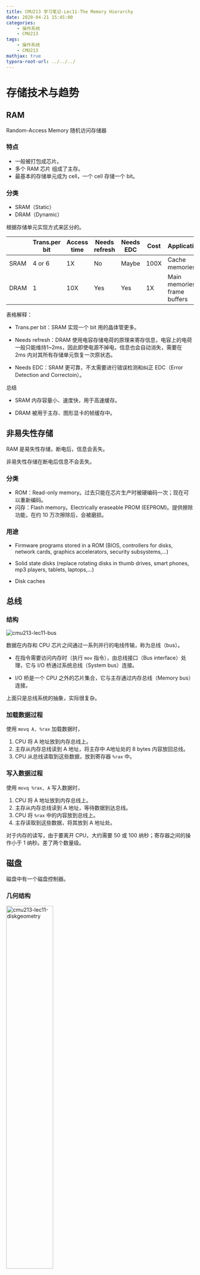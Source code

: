```yaml
---
title: CMU213 学习笔记-Lec11-The Memory Hierarchy
date: 2020-04-21 15:45:00
categories:
	- 操作系统
	- CMU213
tags:	
	- 操作系统
	- CMU213
mathjax: true
typora-root-url: ../../../
---
```


# 存储技术与趋势

## RAM

Random-Access Memory 随机访问存储器

### 特点

- 一般被打包成芯片。
- 多个 RAM 芯片 组成了主存。
- 最基本的存储单元成为 cell，一个 cell 存储一个 bit。

### 分类

- SRAM（Static）
- DRAM（Dynamic）

根据存储单元实现方式来区分的。

|      | Trans.per bit | Access time | Needs refresh | Needs EDC | Cost | Applications                 |
| ---- | ------------- | ----------- | ------------- | --------- | ---- | ---------------------------- |
| SRAM | 4 or 6        | 1X          | No            | Maybe     | 100X | Cache memories               |
| DRAM | 1             | 10X         | Yes           | Yes       | 1X   | Main memories, frame buffers |

表格解释：

- Trans.per bit：SRAM 实现一个 bit 用的晶体管更多。

- Needs refresh：DRAM 使用电容存储电荷的原理来寄存信息，电容上的电荷一般只能维持1~2ms，因此即使电源不掉电，信息也会自动消失，需要在 2ms 内对其所有存储单元恢复一次原状态。

- Needs EDC：SRAM 更可靠，不太需要进行错误检测和纠正 EDC（Error Detection and Correctoin）。

总结

- SRAM 内存容量小、速度快，用于高速缓存。

- DRAM 被用于主存、图形显卡的帧缓存中。

## 非易失性存储

RAM 是易失性存储，断电后，信息会丢失。

非易失性存储在断电后信息不会丢失。

### 分类

- ROM：Read-only memory。过去只能在芯片生产时被硬编码一次；现在可以重新编码。
- 闪存：Flash memory。Electrically eraseable PROM (EEPROM)。提供擦除功能，在约 10 万次擦除后，会被磨损。 

### 用途

- Firmware programs stored in a ROM (BIOS, controllers for disks, network cards, graphics accelerators, security subsystems,…)

- Solid state disks (replace rotating disks in thumb drives, smart phones, mp3 players, tablets, laptops,…)

- Disk caches

## 总线

### 结构

![cmu213-lec11-bus](/images/cmu213-lec11-bus.png)

数据在内存和 CPU 芯片之间通过一系列并行的电线传输，称为总线（bus）。

- 在指令需要访问内存时（执行 `mov` 指令），由总线接口（Bus interface）处理，它与 I/O 桥通过系统总线（System bus）连接。

- I/O 桥是一个 CPU 之外的芯片集合，它与主存通过内存总线（Memory bus）连接。

上面只是总线系统的抽象，实际很复杂。

### 加载数据过程

使用 `movq A, %rax` 加载数据时，

1. CPU 将 A 地址放到内存总线上。
2. 主存从内存总线读到 A 地址，将主存中 A地址处的 8 bytes 内容放回总线。
3. CPU 从总线读取到这些数据，放到寄存器 `%rax` 中。

### 写入数据过程

使用 `movq %rax, A` 写入数据时，

1. CPU 将 A 地址放到内存总线上。
2. 主存从内存总线读到 A 地址，等待数据到达总线。
3. CPU 将 `%rax` 中的内容放到总线上。
4. 主存读取到这些数据，将其放到 A 地址处。

对于内存的读写，由于要离开 CPU，大约需要 50 或 100 纳秒；寄存器之间的操作小于 1 纳秒。差了两个数量级。

## 磁盘

磁盘中有一个磁盘控制器。

### 几何结构

<img src="/images/cmu213-lec11-diskgeometry.png" alt="cmu213-lec11-diskgeometry" width="50%" />

- 磁盘（Disk）是由盘片（platter）组成的，每个盘片有上下两个表面（surface）。

- 每个盘面包含一系列同心圆，称为磁道（tracks）。

- 每个磁道包含很多扇区（sector），扇区存储着数据（一般一个扇区存储 512 bytes）。扇区之间存在空隙（gaps），空隙不存储数据。

<img src="/images/cmu213-lec11-diskgeometry2.png" alt="cmu213-lec11-diskgeometry2" width="50%" />

- 盘片在主轴（Spindle）上是彼此对齐的，因此在不同表面上，磁道也是对齐的。

- 同一条磁道的集合，形成了一个圆柱形，成为柱面（Cylinder）。

### 容量

磁盘的容量是它可以存储的 bit 数。

由记录密度和磁道密度决定：

- 记录密度：一个扇区可以存储多少 bit。
- 磁道密度：可以将相邻的磁道放置得多近。
- 面密度：记录密度 * 磁道密度。决定了整个磁盘的存储容量。

### 记录区

以前，每个磁道包含的扇区数量是相等的。这样会导致越靠近边缘的扇区间空隙会越大。

所以现代磁盘，会把磁道划分为不同的子集，称为记录区。

- 一个记录区里的每一条磁道都有相同数量的扇区。

- 不同记录区的每条磁道拥有的扇区数目不同。靠近外侧的记录区中每条磁道拥有更多的扇区数目。

在计算容量时，使用平均的每条磁道拥有的扇区数目。

### 磁臂

<img src="/images/cmu213-lec11-diskarm.png" alt="cmu213-lec11-diskarm" width="50%" />

盘面以一个固定的频率在逆时针旋转（典型的速率是 7200转/分钟）。

磁臂（arm）沿着半径轴前后移动，可以定位到任意一个磁道上。

每个盘面有一个磁臂，注意一个盘片有两个磁臂。所有磁臂只能一起移动。

### 数据读取

![cmu213-lec11-diskread](/images/cmu213-lec11-diskread.png)

1. 将磁臂移动到红色扇区所在磁道。
   - **寻道时间**。一般是 3 - 9 ms。
2. 扇区旋转到读写头的下方。

   - **旋转延迟**。平均情况下就是磁盘旋转一圈所花费时间的一半。
- 1/2 * (60s / 7200 RPM) * 1000 ms/sec = 4ms。
3. 当前读写头处于红色扇区的开始位置，红色扇区在读写头下旋转。它会检测这些 bit，将它们发送到控制器，控制器将它们传递给 CPU。
   - **传输时间**。该磁道在读写头下通过的时间。
   - 60/7200 RPM * 1/400 secs/track * 1000 ms/sec = 0.02ms。

访问时间主要是寻道时间和旋转延迟。 

#### 对比

- 从 SRAM 读取一个 double，约 4ns。
- 从 DRAM 读取一个 double，约 60ns。
- 从磁盘读取一个 double，约 13 ms。

### 磁盘逻辑块

- 现代磁盘控制器将磁盘作为一系列逻辑块提供给 CPU。
  - 每个逻辑块是扇区大小的整数倍。
  - 块号从 0 编号，是一系列增长的数字。

- 磁盘控制器维护物理扇区与逻辑块之间的映射。

- 允许磁盘控制器将一些柱面保留为备用柱面。

  - 它们没有被映射为逻辑块。

  - 如果有个柱面的一个扇区坏了，磁盘控制器可以将数据复制到备用柱面。磁盘可以继续正常工作。

    因此，磁盘的 fomatted 容量比实际容量小。

## I/O 总线

### 结构

![cmu213-lec11-iobus](/images/cmu213-lec11-iobus.png)

之前的实现方式使 PCI 总线是广播总线，单一线路。

- 如果总线上的任何设备更改了某个值，该总线上的每个设备都可以看到这些值。

现代系统使用 PCI Express 总线，点对点的。

- 设备通过一组点对点连接、开关仲裁进行连接。

### 加载数据过程

读取磁盘扇区。假设一个逻辑块由一个扇区组成。

CPU通过编写三元组来启动此读取行为。`read 逻辑块号 目的内存地址`。

1. 将读请求发送给磁盘控制器，CPU 可以执行其他指令。
2. 磁盘控制器获得总线的控制权。
3. 通过 I/O 桥将数据复制到 I/O 总线。
4. 直接复制到主存，不用通知 CPU。
5. 传输完成后，磁盘控制器通过中断机制通知 CPU。
   - 实际上，CPU 芯片上有一个引脚，将引脚的值从 0 改为 1。

之所以分成两步（先传输、再通知），是因为从磁盘读取数据太慢了。

## 固态磁盘

Solid State Disks（SSDs）。

- 没有机械部件，完全由闪存构成。

- 与磁盘具有相同的物理接口。SSD 内部有一组固件，成为**闪存翻译层**，作用与磁盘的磁盘控制器相同。

- 可以以**页**为单位，从闪存读取和写入数据。页的大小取决于技术的不同，从 512KB 到 4 KB。

- 一系列的页组成**块**。从 32 页到 128 页。

- 一个页只能再所属的整个块都被擦除后，才能进行**写入**。在写入时，找到一个被擦除的块，将目标块的所有其他页面复制到新块中，再进行写入。
- 一个块被擦除 10 万次后会磨损，现代系统的闪存翻译层实现了很多**算法**，来延长 SSD 的寿命，例如缓存。所以在实践中，这不是一个问题。

### 性能

机械磁盘的读写速度在 40 或 50 MB/s。

- 读取
  - 顺序读取：550 MB/s
  - 随机读取：365 MB/s
- 写入
  - 顺序写入：470 MB/s
  - 随机写入：303 MB/s

擦除一个块需要约 1ms。在早期的 SSD 中，读写操作的时间差距是巨大的。通过对闪存翻译层的优化，现在写入稍慢于读取。

# 引用的局部性

CPU 与 内存/磁盘之间的性能差距越来越大，这样 CPU 性能的提升，并不能使程序变快。

**程序的局部性**是跨越 CPU 与内存之间差距的关键。

## 局部性原理

程序倾向于使用其地址接近或等于最近使用过的数据/指令的那些数据/指令。

### 两种局部性

时间局部性。

- 最近引用的存储器位置可能在不久的将来再次被引用。

空间局部性。

- 引用临近存储器位置的倾向。

### 两种引用

- 数据引用。

- 指令引用。

### 例子

```C
sum = 0;
for (i = 0; i < n; i++)
	sum += a[i];
return sum;
```

- 数据引用。
  - `a[i]` 是空间局部性。
  - `sum` 是时间局部性。
- 指令引用。
  - 空间局部性。循环中的每次迭代，引用的都是一系列相同的指令。

# 存储器层次结构

## 结构

![cum213-lec11-memory-hierarchy](/images/cum213-lec11-memory-hierarchy.png)

容量数量级。

- 寄存器有 16 个。

- SRAM cache 大小有几 MB。

- DRAM 主存大小有十几 GB。

每层都包含从下一层锁获取的数据。

## 缓存

### 缓存

- 一个更小、更快的存储设备（第 K 层），充当更大、更慢的设备（第 K+1 

  层）中数据的暂存区域。

- 例如，可以把主存看做磁盘的缓存。

### 为什么缓存是有效的

根据程序局部性原理，相比于第 K + 1 层数据，程序倾向于访问第 K 层的数据。在访问第 K + 1 层数据时，把它拷贝到第 K 层。

因为我们不经常访问第 K + 1 层，可以使用更慢、更便宜的设备，以得到更大的容量。

### 主要思想

存储器层次结构创建了一个大型存储池，其存储容量等于最底层存储设备的大小，却可以以最高层存储设备的速度来访问。

## General Cache Concepts

### 缓存命中

- 要访问的块正位于缓存中。

### 缓存未命中

- 冷未命中（强制未命中）。
  - 缓存中没有任何数据。
- 容量未命中。
  - 程序局部性需要用到的容量大于缓存容量。
- 冲突未命中。
  - 缓存一般是硬件实现的，所以功能简单，限制了块可以被放置的位置。
  - 例如，第 `i` 块只能放在 `i % 缓存大小` 处。
  - 例如，缓存大小是 4，依次访问第 0、8、0、8 块，每次都会发生冲突未命中。

## 存储器层次结构中的缓存

![cmu213-lec11-mem-hierarchy-cache](/images/cmu213-lec11-mem-hierarchy-cache.png)

TLB（Translation Lookaside Buffer 后背缓冲），是在虚拟内存中使用的缓存。

Buffer cache。操作系统保留一部分内存来存储已加载的文件。